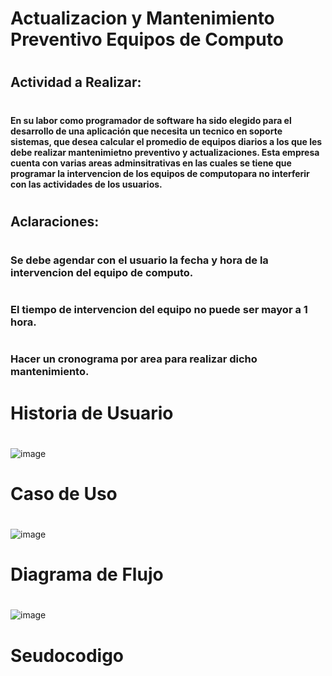 # Actualizacion y Mantenimiento Preventivo Equipos de Computo
#
## Actividad a Realizar:
#
#### En su labor como programador de software ha sido elegido para el desarrollo de una aplicación que necesita un tecnico en soporte sistemas, que desea calcular el promedio de equipos diarios a los que les debe realizar mantenimietno preventivo y actualizaciones. Esta empresa cuenta con varias areas adminsitrativas en las cuales se tiene que programar la intervencion de los equipos de computopara no interferir con las actividades de los usuarios.
#
## Aclaraciones:
#
### Se debe agendar con el usuario la fecha y hora de la intervencion del equipo de computo.
#
### El tiempo de intervencion del equipo no puede ser mayor a 1 hora.
#
### Hacer un cronograma por area para realizar dicho mantenimiento.
#
#
# Historia de Usuario
#
![image](https://github.com/carlfepe/mantenimiento.github.io/assets/132966562/1720bc02-d0d1-4756-8a33-c3c0583867ed)
#
#
# Caso de Uso
#
![image](https://github.com/carlfepe/mantenimiento.github.io/assets/132966562/2cc8c2d5-84e7-42db-829b-6047e780fdd4)
#
#
# Diagrama de Flujo
#
![image](https://github.com/carlfepe/mantenimiento.github.io/assets/132966562/c6c563b7-64d5-4e82-afb1-745556d030f2)
#
#
# Seudocodigo
#
###
